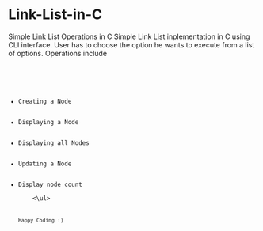 # Link-List-in-C
Simple Link List Operations in C
Simple Link List inplementation in C using CLI interface. User has to choose the option he wants to execute from a list of options.
Operations include

<code>
    <ul>
      <li>Creating a Node</li>
      <li>Displaying a Node</li>
      <li>Displaying all Nodes</li>
      <li>Updating a Node</li>
      <li>Display node count</li>
    <\ul>
<code>
    
Happy Coding :)

